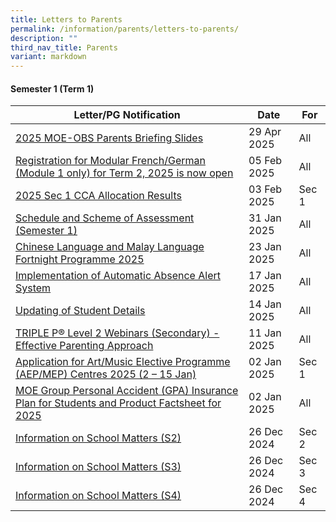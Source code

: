 ```yaml
---
title: Letters to Parents
permalink: /information/parents/letters-to-parents/
description: ""
third_nav_title: Parents
variant: markdown
---
```

#### Semester 1 (Term 1)

| **Letter/PG Notification** | **Date** | **For** |
| -------- | -------- | -------- |
|[2025 MOE-OBS Parents Briefing Slides](/files/Information/Parents/2__2025_DMS_MOE_OBS_Parents_Briefing_Slides__2025_MOC__28th_April.pdf)|29 Apr 2025|All|
|[Registration for Modular French/German (Module 1 only) for Term 2, 2025 is now open](/files/PG/2025/02052025_Registration_for_Modular_FrenchGerman__Module_1_only__for_Term_2.pdf)|05 Feb 2025|All|
|[2025 Sec 1 CCA Allocation Results](/files/PG/2025/020325_2025_Sec_1_CCA_Allocation_Results.pdf)|03 Feb 2025|Sec 1|
|[Schedule and Scheme of Assessment (Semester 1)](/files/PG/2025/013125_Schedule_and_Scheme_of_Assessment__Semester_1_.pdf)|31 Jan 2025|All|
|[Chinese Language and Malay Language Fortnight Programme 2025](/files/PG/2025/012325_Chinese_Language_and_Malay_Language_Fortnight_Programme_2025.pdf)|23 Jan 2025|All|
|[Implementation of Automatic Absence Alert System](/files/PG/2025/011725_Implementation_of_Automatic_Absence_Alert_System.pdf)|17 Jan 2025|All|
|[Updating of Student Details](/files/PG/2025/011425_Updating_of_Student_Details.pdf)|14 Jan 2025|All|
|[TRIPLE P® Level 2 Webinars (Secondary) - Effective Parenting Approach](/files/PG/2025/011125_TRIPLE_P_LEVEL_2_WEBINARS__SECONDARY____EFFECTIVE_PARENTING_APPROACH.pdf)|11 Jan 2025|All|
|[Application for Art/Music Elective Programme (AEP/MEP) Centres 2025 (2 – 15 Jan)](/files/PG/2025/010225_Application_for_ArtMusic_Elective_Programme__AEPMEP__Centres_2025.pdf)|02 Jan 2025|Sec 1|
|[MOE Group Personal Accident (GPA) Insurance Plan for Students and Product Factsheet for 2025](/files/PG/2025/010225_MOE_Group_Personal_Accident__GPA__Insurance_Plan_2025.pdf)|02 Jan 2025|All|
|[Information on School Matters (S2)](/files/PG/2025/122624_S2_Information_on_School_Matters_for_2025.pdf)|26 Dec 2024|Sec 2|
|[Information on School Matters (S3)](/files/PG/2025/122624_S3_Information_on_School_Matters_for_2025.pdf)|26 Dec 2024|Sec 3|
|[Information on School Matters (S4)](/files/PG/2025/122624_S4_Information_on_School_Matters_for_2025.pdf)|26 Dec 2024|Sec 4|